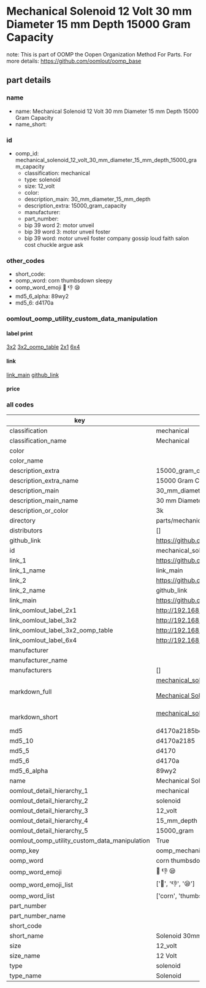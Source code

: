 # Mechanical Solenoid 12 Volt 30 mm Diameter 15 mm Depth 15000 Gram Capacity  

note: This is part of OOMP the Oopen Organization Method For Parts. For more details: https://github.com/oomlout/oomp_base

##  part details





### name
* name: Mechanical Solenoid 12 Volt 30 mm Diameter 15 mm Depth 15000 Gram Capacity
* name_short: 
### id
* oomp_id: mechanical_solenoid_12_volt_30_mm_diameter_15_mm_depth_15000_gram_capacity
  * classification: mechanical
  * type: solenoid
  * size: 12_volt
  * color: 
  * description_main: 30_mm_diameter_15_mm_depth
  * description_extra: 15000_gram_capacity
  * manufacturer: 
  * part_number: 
  * bip 39 word 2: motor unveil
  * bip 39 word 3: motor unveil foster
  * bip 39 word: motor unveil foster company gossip loud faith salon cost chuckle argue ask

### other_codes
* short_code: 
* oomp_word: corn thumbsdown sleepy
* oomp_word_emoji :corn: :thumbsdown: :sleepy:
* md5_6_alpha: 89wy2
* md5_6: d4170a






### oomlout_oomp_utility_custom_data_manipulation
#### label print
[3x2](http://192.168.1.245:1112/?label=oomp%2089wy2)
[3x2_oomp_table](http://192.168.1.107:1112/?label=oomp%2089wy2)
[2x1](http://192.168.1.242:1112/?label=oomp%2089wy2)
[6x4](http://192.168.1.55:1112/?label=oomp%2089wy2)    

#### link

[link_main](https://github.com/oomlout/oomlout_oomp_current_version_messy/tree/main/parts/mechanical_solenoid_12_volt_30_mm_diameter_15_mm_depth_15000_gram_capacity) [github_link](https://github.com/oomlout/oomlout_oomp_part_src/tree/main/parts/mechanical_solenoid_12_volt_30_mm_diameter_15_mm_depth_15000_gram_capacity)                             

#### price







### all codes 
| key | value |  
| --- | --- |  
| classification | mechanical |  
| classification_name | Mechanical |  
| color |  |  
| color_name |  |  
| description_extra | 15000_gram_capacity |  
| description_extra_name | 15000 Gram Capacity |  
| description_main | 30_mm_diameter_15_mm_depth |  
| description_main_name | 30 mm Diameter 15 mm Depth |  
| description_or_color | 3k |  
| directory | parts/mechanical_solenoid_12_volt_30_mm_diameter_15_mm_depth_15000_gram_capacity |  
| distributors | [] |  
| github_link | https://github.com/oomlout/oomlout_oomp_part_src/tree/main/parts/mechanical_solenoid_12_volt_30_mm_diameter_15_mm_depth_15000_gram_capacity |  
| id | mechanical_solenoid_12_volt_30_mm_diameter_15_mm_depth_15000_gram_capacity |  
| link_1 | https://github.com/oomlout/oomlout_oomp_current_version_messy/tree/main/parts/mechanical_solenoid_12_volt_30_mm_diameter_15_mm_depth_15000_gram_capacity |  
| link_1_name | link_main |  
| link_2 | https://github.com/oomlout/oomlout_oomp_part_src/tree/main/parts/mechanical_solenoid_12_volt_30_mm_diameter_15_mm_depth_15000_gram_capacity |  
| link_2_name | github_link |  
| link_main | https://github.com/oomlout/oomlout_oomp_current_version_messy/tree/main/parts/mechanical_solenoid_12_volt_30_mm_diameter_15_mm_depth_15000_gram_capacity |  
| link_oomlout_label_2x1 | http://192.168.1.242:1112/?label=oomp%2089wy2 |  
| link_oomlout_label_3x2 | http://192.168.1.245:1112/?label=oomp%2089wy2 |  
| link_oomlout_label_3x2_oomp_table | http://192.168.1.107:1112/?label=oomp%2089wy2 |  
| link_oomlout_label_6x4 | http://192.168.1.55:1112/?label=oomp%2089wy2 |  
| manufacturer |  |  
| manufacturer_name |  |  
| manufacturers | [] |  
| markdown_full | [mechanical_solenoid_12_volt_30_mm_diameter_15_mm_depth_15000_gram_capacity](https://github.com/oomlout/oomlout_oomp_current_version_messy/tree/main/parts/mechanical_solenoid_12_volt_30_mm_diameter_15_mm_depth_15000_gram_capacity)<br>[](https://github.com/oomlout/oomlout_oomp_current_version_messy/tree/main/parts/mechanical_solenoid_12_volt_30_mm_diameter_15_mm_depth_15000_gram_capacity)<br>[Mechanical Solenoid 12 Volt 30 Mm Diameter 15 Mm Depth 15000 Gram Capacity](https://github.com/oomlout/oomlout_oomp_current_version_messy/tree/main/parts/mechanical_solenoid_12_volt_30_mm_diameter_15_mm_depth_15000_gram_capacity)<br><br> |  
| markdown_short | [mechanical_solenoid_12_volt_30_mm_diameter_15_mm_depth_15000_gram_capacity](https://github.com/oomlout/oomlout_oomp_current_version_messy/tree/main/parts/mechanical_solenoid_12_volt_30_mm_diameter_15_mm_depth_15000_gram_capacity)<br><br> |  
| md5 | d4170a2185be8a4210b272e8b83b9c83 |  
| md5_10 | d4170a2185 |  
| md5_5 | d4170 |  
| md5_6 | d4170a |  
| md5_6_alpha | 89wy2 |  
| name | Mechanical Solenoid 12 Volt 30 mm Diameter 15 mm Depth 15000 Gram Capacity |  
| oomlout_detail_hierarchy_1 | mechanical |  
| oomlout_detail_hierarchy_2 | solenoid |  
| oomlout_detail_hierarchy_3 | 12_volt |  
| oomlout_detail_hierarchy_4 | 15_mm_depth |  
| oomlout_detail_hierarchy_5 | 15000_gram |  
| oomlout_oomp_utility_custom_data_manipulation | True |  
| oomp_key | oomp_mechanical_solenoid_12_volt_30_mm_diameter_15_mm_depth_15000_gram_capacity |  
| oomp_word | corn thumbsdown sleepy |  
| oomp_word_emoji | :corn: :thumbsdown: :sleepy: |  
| oomp_word_emoji_list | [':corn:', ':thumbsdown:', ':sleepy:'] |  
| oomp_word_list | ['corn', 'thumbsdown', 'sleepy'] |  
| part_number |  |  
| part_number_name |  |  
| short_code |  |  
| short_name | Solenoid 30mm x 15mm 15.0kg 12_volt |  
| size | 12_volt |  
| size_name | 12 Volt |  
| type | solenoid |  
| type_name | Solenoid |  
